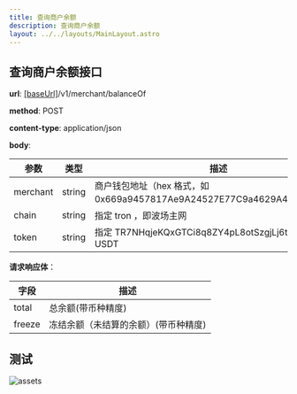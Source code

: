 ```yaml
---
title: 查询商户余额
description: 查询商户余额
layout: ../../layouts/MainLayout.astro
---
```


## 查询商户余额接口

**url**: [[baseUrl]](/zh-CN/config)/v1/merchant/balanceOf

**method**: POST

**content-type**: application/json

**body**:

| 参数    | 类型   | 描述                                                                    |
| ------- | ------ | ----------------------------------------------------------------------- |
| merchant    | string | 商户钱包地址（hex 格式，如 0x669a9457817Ae9A24527E77C9a4629A4bF65D772） |
| chain | string | 指定 tron ，即波场主网                                             |
| token   | string | 指定 TR7NHqjeKQxGTCi8q8ZY4pL8otSzgjLj6t ，即主网 USDT                   |

**请求响应体**：

| 字段   | 描述                                 |
| ------ | ------------------------------------ |
| total  | 总余额(带币种精度)                   |
| freeze | 冻结余额（未结算的余额）(带币种精度) |

## 测试

![assets](/assets.png)
